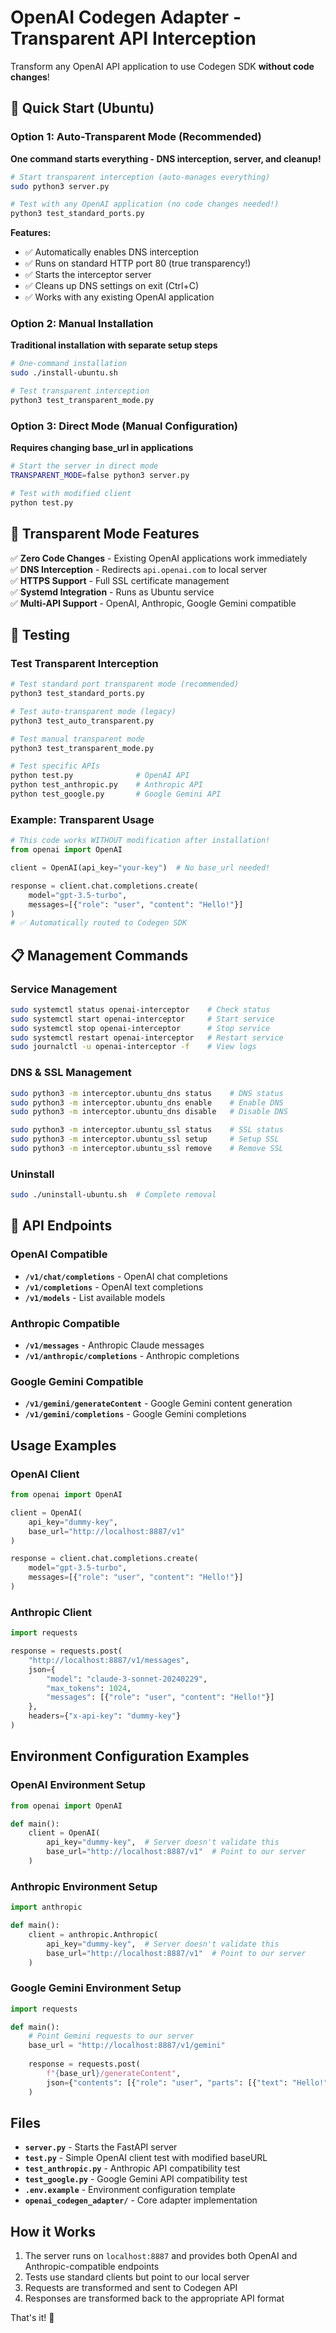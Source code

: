 # OpenAI Codegen Adapter - Transparent API Interception

Transform any OpenAI API application to use Codegen SDK **without code changes**!

## 🚀 Quick Start (Ubuntu)

### Option 1: Auto-Transparent Mode (Recommended)
**One command starts everything - DNS interception, server, and cleanup!**

```bash
# Start transparent interception (auto-manages everything)
sudo python3 server.py

# Test with any OpenAI application (no code changes needed!)
python3 test_standard_ports.py
```

**Features:**
- ✅ Automatically enables DNS interception
- ✅ Runs on standard HTTP port 80 (true transparency!)
- ✅ Starts the interceptor server  
- ✅ Cleans up DNS settings on exit (Ctrl+C)
- ✅ Works with any existing OpenAI application

### Option 2: Manual Installation
**Traditional installation with separate setup steps**

```bash
# One-command installation
sudo ./install-ubuntu.sh

# Test transparent interception
python3 test_transparent_mode.py
```

### Option 3: Direct Mode (Manual Configuration)
**Requires changing base_url in applications**

```bash
# Start the server in direct mode
TRANSPARENT_MODE=false python3 server.py

# Test with modified client
python test.py
```

## 🔄 Transparent Mode Features

✅ **Zero Code Changes** - Existing OpenAI applications work immediately  
✅ **DNS Interception** - Redirects `api.openai.com` to local server  
✅ **HTTPS Support** - Full SSL certificate management  
✅ **Systemd Integration** - Runs as Ubuntu service  
✅ **Multi-API Support** - OpenAI, Anthropic, Google Gemini compatible

## 🧪 Testing

### Test Transparent Interception
```bash
# Test standard port transparent mode (recommended)
python3 test_standard_ports.py

# Test auto-transparent mode (legacy)
python3 test_auto_transparent.py

# Test manual transparent mode
python3 test_transparent_mode.py

# Test specific APIs
python test.py              # OpenAI API
python test_anthropic.py    # Anthropic API  
python test_google.py       # Google Gemini API
```

### Example: Transparent Usage
```python
# This code works WITHOUT modification after installation!
from openai import OpenAI

client = OpenAI(api_key="your-key")  # No base_url needed!

response = client.chat.completions.create(
    model="gpt-3.5-turbo",
    messages=[{"role": "user", "content": "Hello!"}]
)
# ✅ Automatically routed to Codegen SDK
```

## 📋 Management Commands

### Service Management
```bash
sudo systemctl status openai-interceptor    # Check status
sudo systemctl start openai-interceptor     # Start service
sudo systemctl stop openai-interceptor      # Stop service
sudo systemctl restart openai-interceptor   # Restart service
sudo journalctl -u openai-interceptor -f    # View logs
```

### DNS & SSL Management
```bash
sudo python3 -m interceptor.ubuntu_dns status    # DNS status
sudo python3 -m interceptor.ubuntu_dns enable    # Enable DNS
sudo python3 -m interceptor.ubuntu_dns disable   # Disable DNS

sudo python3 -m interceptor.ubuntu_ssl status    # SSL status
sudo python3 -m interceptor.ubuntu_ssl setup     # Setup SSL
sudo python3 -m interceptor.ubuntu_ssl remove    # Remove SSL
```

### Uninstall
```bash
sudo ./uninstall-ubuntu.sh  # Complete removal
```

## 🔧 API Endpoints

### OpenAI Compatible
- **`/v1/chat/completions`** - OpenAI chat completions
- **`/v1/completions`** - OpenAI text completions
- **`/v1/models`** - List available models

### Anthropic Compatible
- **`/v1/messages`** - Anthropic Claude messages
- **`/v1/anthropic/completions`** - Anthropic completions

### Google Gemini Compatible
- **`/v1/gemini/generateContent`** - Google Gemini content generation
- **`/v1/gemini/completions`** - Google Gemini completions

## Usage Examples

### OpenAI Client
```python
from openai import OpenAI

client = OpenAI(
    api_key="dummy-key",
    base_url="http://localhost:8887/v1"
)

response = client.chat.completions.create(
    model="gpt-3.5-turbo",
    messages=[{"role": "user", "content": "Hello!"}]
)
```

### Anthropic Client
```python
import requests

response = requests.post(
    "http://localhost:8887/v1/messages",
    json={
        "model": "claude-3-sonnet-20240229",
        "max_tokens": 1024,
        "messages": [{"role": "user", "content": "Hello!"}]
    },
    headers={"x-api-key": "dummy-key"}
)
```

## Environment Configuration Examples

### OpenAI Environment Setup
```python
from openai import OpenAI

def main():
    client = OpenAI(
        api_key="dummy-key",  # Server doesn't validate this
        base_url="http://localhost:8887/v1"  # Point to our server
    )
```

### Anthropic Environment Setup
```python
import anthropic

def main():
    client = anthropic.Anthropic(
        api_key="dummy-key",  # Server doesn't validate this
        base_url="http://localhost:8887/v1"  # Point to our server
    )
```

### Google Gemini Environment Setup
```python
import requests

def main():
    # Point Gemini requests to our server
    base_url = "http://localhost:8887/v1/gemini"
    
    response = requests.post(
        f"{base_url}/generateContent",
        json={"contents": [{"role": "user", "parts": [{"text": "Hello!"}]}]}
    )
```

## Files

- **`server.py`** - Starts the FastAPI server
- **`test.py`** - Simple OpenAI client test with modified baseURL
- **`test_anthropic.py`** - Anthropic API compatibility test
- **`test_google.py`** - Google Gemini API compatibility test
- **`.env.example`** - Environment configuration template
- **`openai_codegen_adapter/`** - Core adapter implementation

## How it Works

1. The server runs on `localhost:8887` and provides both OpenAI and Anthropic-compatible endpoints
2. Tests use standard clients but point to our local server
3. Requests are transformed and sent to Codegen API
4. Responses are transformed back to the appropriate API format

That's it! 🚀
